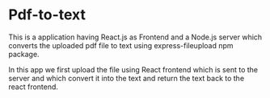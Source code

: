 # Pdf-to-text

This is a application having React.js as Frontend and a Node.js server which converts the uploaded pdf file to text using express-fileupload npm package.

In this app we first upload the file using React frontend which is sent to the server and which convert it into the text and return the text back to the react frontend.


